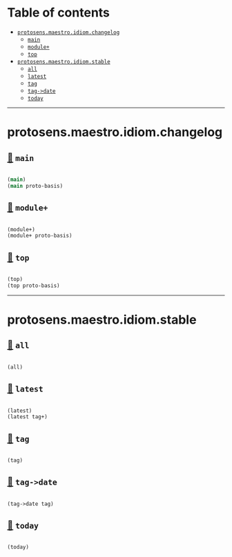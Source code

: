 # Table of contents
-  [`protosens.maestro.idiom.changelog`](#protosens.maestro.idiom.changelog) 
    -  [`main`](#protosens.maestro.idiom.changelog/main)
    -  [`module+`](#protosens.maestro.idiom.changelog/module+)
    -  [`top`](#protosens.maestro.idiom.changelog/top)
-  [`protosens.maestro.idiom.stable`](#protosens.maestro.idiom.stable) 
    -  [`all`](#protosens.maestro.idiom.stable/all)
    -  [`latest`](#protosens.maestro.idiom.stable/latest)
    -  [`tag`](#protosens.maestro.idiom.stable/tag)
    -  [`tag->date`](#protosens.maestro.idiom.stable/tag->date)
    -  [`today`](#protosens.maestro.idiom.stable/today)

-----
# <a name="protosens.maestro.idiom.changelog">protosens.maestro.idiom.changelog</a>






## <a name="protosens.maestro.idiom.changelog/main">[:page_facing_up:](https://github.com/protosens/monorepo.cljc/blob/develop/module/maestro.idiom/src/main/clj/protosens/maestro/idiom/changelog.clj#L84-L97) `main`</a>
``` clojure

(main)
(main proto-basis)
```


## <a name="protosens.maestro.idiom.changelog/module+">[:page_facing_up:](https://github.com/protosens/monorepo.cljc/blob/develop/module/maestro.idiom/src/main/clj/protosens/maestro/idiom/changelog.clj#L33-L60) `module+`</a>
``` clojure

(module+)
(module+ proto-basis)
```


## <a name="protosens.maestro.idiom.changelog/top">[:page_facing_up:](https://github.com/protosens/monorepo.cljc/blob/develop/module/maestro.idiom/src/main/clj/protosens/maestro/idiom/changelog.clj#L64-L78) `top`</a>
``` clojure

(top)
(top proto-basis)
```


-----
# <a name="protosens.maestro.idiom.stable">protosens.maestro.idiom.stable</a>






## <a name="protosens.maestro.idiom.stable/all">[:page_facing_up:](https://github.com/protosens/monorepo.cljc/blob/develop/module/maestro.idiom/src/main/clj/protosens/maestro/idiom/stable.clj#L25-L32) `all`</a>
``` clojure

(all)
```


## <a name="protosens.maestro.idiom.stable/latest">[:page_facing_up:](https://github.com/protosens/monorepo.cljc/blob/develop/module/maestro.idiom/src/main/clj/protosens/maestro/idiom/stable.clj#L36-L52) `latest`</a>
``` clojure

(latest)
(latest tag+)
```


## <a name="protosens.maestro.idiom.stable/tag">[:page_facing_up:](https://github.com/protosens/monorepo.cljc/blob/develop/module/maestro.idiom/src/main/clj/protosens/maestro/idiom/stable.clj#L56-L62) `tag`</a>
``` clojure

(tag)
```


## <a name="protosens.maestro.idiom.stable/tag->date">[:page_facing_up:](https://github.com/protosens/monorepo.cljc/blob/develop/module/maestro.idiom/src/main/clj/protosens/maestro/idiom/stable.clj#L66-L72) `tag->date`</a>
``` clojure

(tag->date tag)
```


## <a name="protosens.maestro.idiom.stable/today">[:page_facing_up:](https://github.com/protosens/monorepo.cljc/blob/develop/module/maestro.idiom/src/main/clj/protosens/maestro/idiom/stable.clj#L76-L91) `today`</a>
``` clojure

(today)
```

